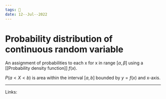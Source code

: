 ```yaml
---
tags: 🌱
date: 12--Jul--2022
---
```


# Probability distribution of continuous random variable

An assignment of probabilities to each x for x in range $[\alpha,\beta]$ using a [[Probability density function]] $f(x)$.

$P(a<X<b)$ is area within the interval $[a,b]$ bounded by $y=f(x)$ and x-axis.

---
Links: 